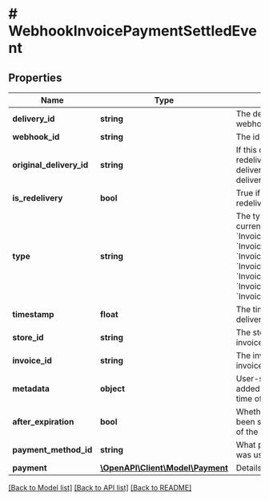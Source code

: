 # # WebhookInvoicePaymentSettledEvent

## Properties

Name | Type | Description | Notes
------------ | ------------- | ------------- | -------------
**delivery_id** | **string** | The delivery id of the webhook | [optional]
**webhook_id** | **string** | The id of the webhook | [optional]
**original_delivery_id** | **string** | If this delivery is a redelivery, the is the delivery id of the original delivery. | [optional]
**is_redelivery** | **bool** | True if this delivery is a redelivery | [optional]
**type** | **string** | The type of this event, current available are &#x60;InvoiceCreated&#x60;, &#x60;InvoiceReceivedPayment&#x60;, &#x60;InvoiceProcessing&#x60;, &#x60;InvoiceExpired&#x60;, &#x60;InvoiceSettled&#x60;, &#x60;InvoiceInvalid&#x60;, and &#x60;InvoicePaymentSettled&#x60;. | [optional]
**timestamp** | **float** | The timestamp when this delivery has been created | [optional]
**store_id** | **string** | The store id of the invoice&#39;s event | [optional]
**invoice_id** | **string** | The invoice id of the invoice&#39;s event | [optional]
**metadata** | **object** | User-supplied metadata added to the invoice at the time of its creation | [optional]
**after_expiration** | **bool** | Whether this payment has been sent after expiration of the invoice | [optional]
**payment_method_id** | **string** | What payment method was used for this payment | [optional]
**payment** | [**\OpenAPI\Client\Model\Payment**](Payment.md) | Details about the payment | [optional]

[[Back to Model list]](../../README.md#models) [[Back to API list]](../../README.md#endpoints) [[Back to README]](../../README.md)
